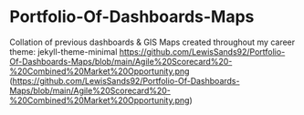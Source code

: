 # Portfolio-Of-Dashboards-Maps
Collation of previous dashboards &amp; GIS Maps created throughout my career
theme: jekyll-theme-minimal
https://github.com/LewisSands92/Portfolio-Of-Dashboards-Maps/blob/main/Agile%20Scorecard%20-%20Combined%20Market%20Opportunity.png
(https://github.com/LewisSands92/Portfolio-Of-Dashboards-Maps/blob/main/Agile%20Scorecard%20-%20Combined%20Market%20Opportunity.png)
